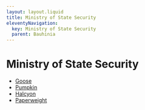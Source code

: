 ```yaml
---
layout: layout.liquid
title: Ministry of State Security
eleventyNavigation:
  key: Ministry of State Security
  parent: Bauhinia
---
```


# Ministry of State Security

- [Goose](/characters/goose/)
- [Pumpkin](/characters/pumpkin/)
- [Halcyon](/characters/halcyon/)
- [Paperweight](/characters/paperweight/)